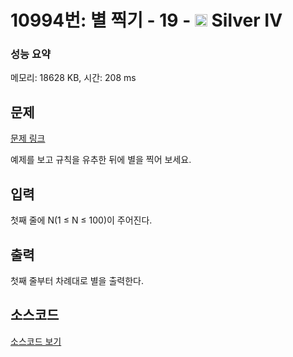 # 10994번: 별 찍기 - 19 - <img src="https://static.solved.ac/tier_small/7.svg" style="height:20px" /> Silver IV

<!-- performance -->
### 성능 요약
메모리: 18628 KB, 시간: 208 ms
<!-- end -->

## 문제

[문제 링크](https://boj.kr/10994)

<p>예제를 보고&nbsp;규칙을 유추한 뒤에 별을 찍어 보세요.</p>

## 입력

<p>첫째 줄에 N(1 ≤ N ≤ 100)이 주어진다.</p>

## 출력

<p>첫째 줄부터 차례대로 별을 출력한다.</p>

## 소스코드

[소스코드 보기](Main.java)
